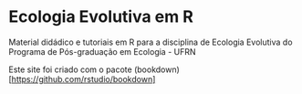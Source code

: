 # Ecologia Evolutiva em R
Material didádico e tutoriais em R para a disciplina de Ecologia Evolutiva do Programa de Pós-graduação em Ecologia - UFRN

Este site foi criado com o pacote (bookdown)[https://github.com/rstudio/bookdown]



